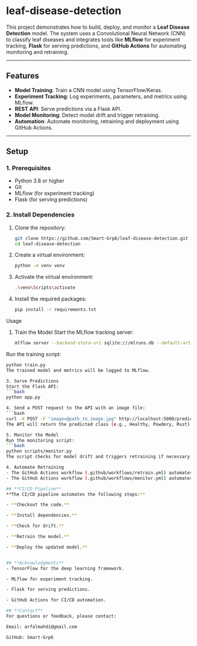 # leaf-disease-detection

This project demonstrates how to build, deploy, and monitor a **Leaf Disease Detection** model. The system uses a Convolutional Neural Network (CNN) to classify leaf diseases and integrates tools like **MLflow** for experiment tracking, **Flask** for serving predictions, and **GitHub Actions** for automating monitoring and retraining.

---

## **Features**

- **Model Training**: Train a CNN model using TensorFlow/Keras.
- **Experiment Tracking**: Log experiments, parameters, and metrics using MLflow.
- **REST API**: Serve predictions via a Flask API.
- **Model Monitoring**: Detect model drift and trigger retraining.
- **Automation**: Automate monitoring, retraining and deployment using GitHub Actions.

---

## **Setup**

### **1. Prerequisites**
- Python 3.8 or higher
- Git
- MLflow (for experiment tracking)
- Flask (for serving predictions)

### **2. Install Dependencies**
1. Clone the repository:
   ```bash
   git clone https://github.com/Smart-Grp6/leaf-disease-detection.git
   cd leaf-disease-detection
   
2. Create a virtual environment:
   ```bash
   python -m venv venv

3. Activate the virtual environment:
   ```bash
   .\venv\Scripts\activate

4. Install the required packages:
   ```bash
   pip install -r requirements.txt

Usage
1. Train the Model
Start the MLflow tracking server:
   ```bash
   mlflow server --backend-store-uri sqlite:///mlruns.db --default-artifact-root ./mlruns

Run the training script:
   ```bash
   python train.py
The trained model and metrics will be logged to MLflow.

3. Serve Predictions
Start the Flask API:
   ```bash
   python app.py

4. Send a POST request to the API with an image file:
   ```bash
   curl -X POST -F "image=@path_to_image.jpg" http://localhost:5000/predict
The API will return the predicted class (e.g., Healthy, Powdery, Rust).

5. Monitor the Model
Run the monitoring script:
   ```bash
   python scripts/monitor.py
The script checks for model drift and triggers retraining if necessary.

4. Automate Retraining
- The GitHub Actions workflow (.github/workflows/retrain.yml) automates retraining and deployment. It runs every Sunday at midnight or can be triggered manually.
- The GitHub Actions workflow (.github/workflows/monitor.yml) automates monitoring. It runs every hour or can be triggered manually.

## **CI/CD Pipeline**
**The CI/CD pipeline automates the following steps:**

- **Checkout the code.**

- **Install dependencies.**

- **Check for drift.**

- **Retrain the model.**

- **Deploy the updated model.**


## **Acknowledgments**
- TensorFlow for the deep learning framework.

- MLflow for experiment tracking.

- Flask for serving predictions.

- GitHub Actions for CI/CD automation.

## **Contact**
For questions or feedback, please contact:

Email: arfalmahdi@gmail.com

GitHub: Smart-Grp6
